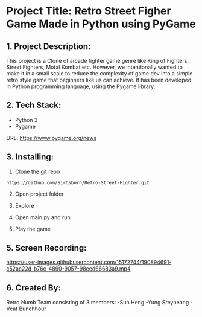 # Project Title: Retro Street Figher Game Made in Python using PyGame

## 1. Project Description:


This project is a Clone of arcade fighter game genre like King of Fighters, Street Fighters, Motal Kombat etc. However, we intentionally wanted to make it in a small scale to reduce the complexity of game dev into a simple retro style game that beginners like us can achieve. It has been developed in Python programming language, using the Pygame library.


## 2. Tech Stack:

- Python 3
- Pygame

URL: [https://www.pygame.org/news ](https://www.pygame.org/news)


## 3. Installing:

1. Clone the git repo

```
https://github.com/SirOsborn/Retro-Street-Fighter.git
```

2. Open project folder

3. Explore

4. Open main.py and run

5. Play the game


## 5. Screen Recording:

https://user-images.githubusercontent.com/15172744/190894691-c52ac22d-b76c-4890-9057-98eed66683a9.mp4


## 6. Created By:

Retro Numb Team consisting of 3 members:
-Sun Heng
-Yung Sreyneang
-Veat Bunchhour
